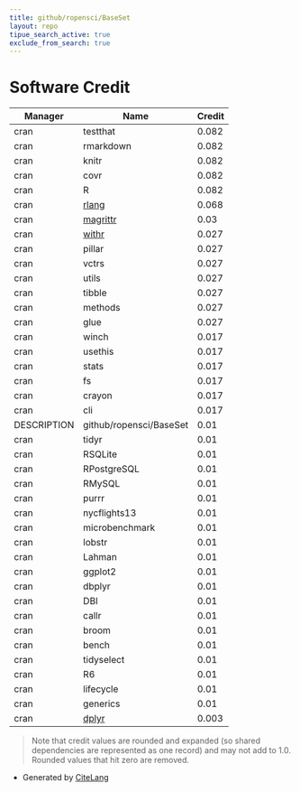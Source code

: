 ```yaml
---
title: github/ropensci/BaseSet
layout: repo
tipue_search_active: true
exclude_from_search: true
---
```

# Software Credit

|Manager|Name|Credit|
|-------|----|------|
|cran|testthat|0.082|
|cran|rmarkdown|0.082|
|cran|knitr|0.082|
|cran|covr|0.082|
|cran|R|0.082|
|cran|[rlang](https://rlang.r-lib.org)|0.068|
|cran|[magrittr](https://magrittr.tidyverse.org)|0.03|
|cran|[withr](https://withr.r-lib.org)|0.027|
|cran|pillar|0.027|
|cran|vctrs|0.027|
|cran|utils|0.027|
|cran|tibble|0.027|
|cran|methods|0.027|
|cran|glue|0.027|
|cran|winch|0.017|
|cran|usethis|0.017|
|cran|stats|0.017|
|cran|fs|0.017|
|cran|crayon|0.017|
|cran|cli|0.017|
|DESCRIPTION|github/ropensci/BaseSet|0.01|
|cran|tidyr|0.01|
|cran|RSQLite|0.01|
|cran|RPostgreSQL|0.01|
|cran|RMySQL|0.01|
|cran|purrr|0.01|
|cran|nycflights13|0.01|
|cran|microbenchmark|0.01|
|cran|lobstr|0.01|
|cran|Lahman|0.01|
|cran|ggplot2|0.01|
|cran|dbplyr|0.01|
|cran|DBI|0.01|
|cran|callr|0.01|
|cran|broom|0.01|
|cran|bench|0.01|
|cran|tidyselect|0.01|
|cran|R6|0.01|
|cran|lifecycle|0.01|
|cran|generics|0.01|
|cran|[dplyr](https://dplyr.tidyverse.org)|0.003|


> Note that credit values are rounded and expanded (so shared dependencies are represented as one record) and may not add to 1.0. Rounded values that hit zero are removed.


- Generated by [CiteLang](https://github.com/vsoch/citelang)
